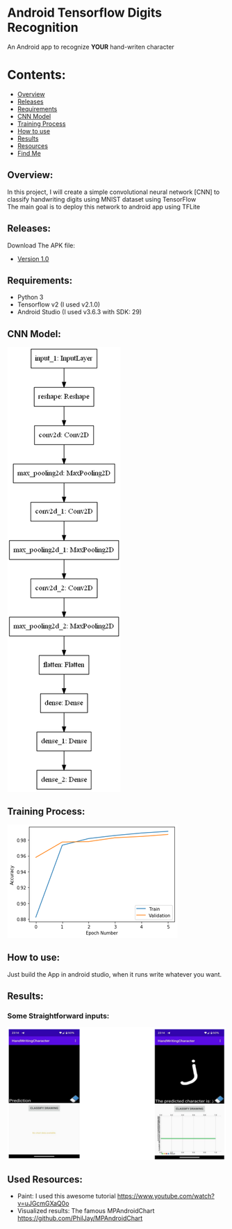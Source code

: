 # Android Tensorflow Digits Recognition
An Android app to recognize **YOUR** hand-writen character

# Contents:
- [Overview](#overview)
- [Releases](#releases)
- [Requirements](#requirements)
- [CNN Model](#model)
- [Training Process](#training)
- [How to use](#use)
- [Results](#results)
- [Resources](#resourses)
- [Find Me](#findMe)

## Overview: <a name="overview"></a>
In this project, I will create a simple convolutional neural network [CNN] to classify handwriting digits using MNIST dataset using TensorFlow<br>
The main goal is to deploy this network to android app using TFLite

## Releases: <a name="releases"></a>
Download The APK file:
- [Version 1.0](https://github.com/IbrahimOmar91/Android-Tensorflow-digits-recognition/releases/download/v1.0/TFLiteHandWriting.apk "Version 1.0") 

## Requirements: <a name="requirements"></a>
- Python 3
- Tensorflow v2 (I used v2.1.0)
- Android Studio (I used v3.6.3 with SDK: 29)

## CNN Model: <a name="model"></a>
<img src="Imgs/model.png"/>

## Training Process:  <a name="training"></a>
<img src="Imgs/training.png"/>

## How to use:  <a name="use"></a>
Just build the App in android studio, when it runs write whatever you want.

## Results:  <a name="results"></a>
### Some Straightforward inputs:

![image](sample.png)

## Used Resources: <a name="resourses"></a>
- Paint: I used this awesome tutorial https://www.youtube.com/watch?v=uJGcmGXaQ0o
- Visualized results: The famous MPAndroidChart https://github.com/PhilJay/MPAndroidChart

